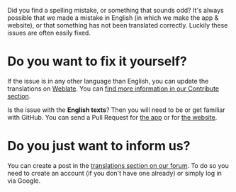 Did you find a spelling mistake, or something that sounds odd? It's always possible that we made a mistake in English (in which we make the app & website), or that something has not been translated correctly. Luckily these issues are often easily fixed.

# Do you want to fix it yourself?
If the issue is in any other language than English, you can update the translations on [Weblate](https://hosted.weblate.org/projects/antennapod/). You can [find more information in our Contribute section](/contribute/translate).

Is the issue with the **English texts**? Then you will need to be or get familiar with GitHub. You can send a Pull Request for [the app](https://github.com/AntennaPod/AntennaPod/) or for [the website](https://github.com/AntennaPod/antennapod.github.io).

# Do you just want to inform us?
You can create a post in the [translations section on our forum](https://forum.antennapod.org/c/translations/11). To do so you need to create an account (if you don't have one already) or simply log in via Google.
